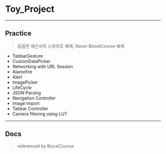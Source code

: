 # Toy_Project

------

## Practice

> 꼼꼼한 재은씨의 스위프트 예제,  Naver BoostCourse 예제

- TabbarGesture
- CustomDataPicker
- Networking with URL Session
- Alamofire
- Alert
- ImagePicker
- LifeCycle
- JSON Parsing
- Navigation Controller
- Image Import
- Tabbar Controller
- Camera filtering using LUT

---

## Docs

> referenced by BoostCourse

